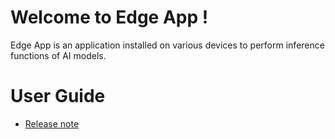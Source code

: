 # Welcome to Edge App !
Edge App is an application installed on various devices to perform inference functions of AI models.

# User Guide
- [Release note](https://mellerikat.com/user_guide/ai_operator_guide/edge_app/release)
